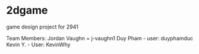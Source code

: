 # 2dgame
game design project for 2941


Team Members:
Jordan Vaughn = j-vaughn1
Duy Pham - user: duyphamduc
Kevin Y. - User: KevinWhy

